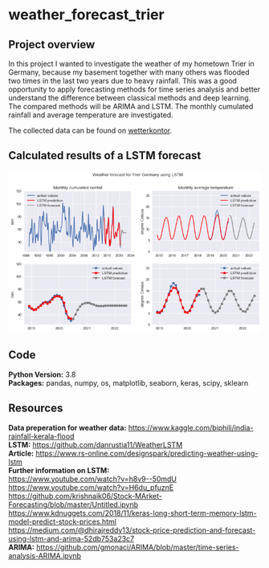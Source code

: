 # weather_forecast_trier

## Project overview
In this project I wanted to investigate the weather of my hometown Trier in Germany, because my basement together with many others was flooded two times in the last two years due to heavy rainfall. This was a good opportunity to apply forecasting methods for time series analysis and better understand the difference between classical methods and deep learning. The compared methods will be ARIMA and LSTM. The monthly cumulated rainfall and average temperature are investigated.

The collected data can be found on [wetterkontor](https://www.wetterkontor.de/de/wetter/deutschland/monatswerte-station.asp).

## Calculated results of a LSTM forecast
![result_forecast](https://github.com/Olhaau/weather_forecast_trier/blob/master/forecast.png)

## Code
**Python Version:** 3.8  
**Packages:** pandas, numpy, os, matplotlib, seaborn, keras, scipy, sklearn

## Resources
**Data preperation for weather data:**  https://www.kaggle.com/biphili/india-rainfall-kerala-flood  
**LSTM:** https://github.com/danrustia11/WeatherLSTM   
**Article:** https://www.rs-online.com/designspark/predicting-weather-using-lstm  
**Further information on LSTM:**  
https://www.youtube.com/watch?v=h8v9--50mdU  
https://www.youtube.com/watch?v=H6du_pfuznE  
https://github.com/krishnaik06/Stock-MArket-Forecasting/blob/master/Untitled.ipynb  
https://www.kdnuggets.com/2018/11/keras-long-short-term-memory-lstm-model-predict-stock-prices.html  
https://medium.com/@dhirajreddy13/stock-price-prediction-and-forecast-using-lstm-and-arima-52db753a23c7  
**ARIMA:**  https://github.com/gmonaci/ARIMA/blob/master/time-series-analysis-ARIMA.ipynb

<!--
TODO:
-->
